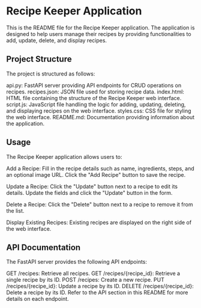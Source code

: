 # Recipe Keeper Application

This is the README file for the Recipe Keeper application. The application is designed to help users manage their recipes by providing functionalities to add, update, delete, and display recipes.

## Project Structure
The project is structured as follows:

api.py: FastAPI server providing API endpoints for CRUD operations on recipes.
recipes.json: JSON file used for storing recipe data.
index.html: HTML file containing the structure of the Recipe Keeper web interface.
script.js: JavaScript file handling the logic for adding, updating, deleting, and displaying recipes on the web interface.
styles.css: CSS file for styling the web interface.
README.md: Documentation providing information about the application.

## Usage
The Recipe Keeper application allows users to:

Add a Recipe: Fill in the recipe details such as name, ingredients, steps, and an optional image URL. Click the "Add Recipe" button to save the recipe.

Update a Recipe: Click the "Update" button next to a recipe to edit its details. Update the fields and click the "Update" button in the form.

Delete a Recipe: Click the "Delete" button next to a recipe to remove it from the list.

Display Existing Recipes: Existing recipes are displayed on the right side of the web interface.

## API Documentation
The FastAPI server provides the following API endpoints:

GET /recipes: Retrieve all recipes.
GET /recipes/{recipe_id}: Retrieve a single recipe by its ID.
POST /recipes: Create a new recipe.
PUT /recipes/{recipe_id}: Update a recipe by its ID.
DELETE /recipes/{recipe_id}: Delete a recipe by its ID.
Refer to the API section in this README for more details on each endpoint.
